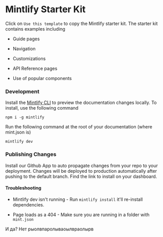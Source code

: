 # Mintlify Starter Kit

Click on `Use this template` to copy the Mintlify starter kit. The starter kit contains examples including

* Guide pages

* Navigation

* Customizations

* API Reference pages

* Use of popular components

### Development

Install the [Mintlify CLI](https://www.npmjs.com/package/mintlify) to preview the documentation changes locally. To install, use the following command

```
npm i -g mintlify
```

Run the following command at the root of your documentation (where mint.json is)

```
mintlify dev
```

### Publishing Changes

Install our Github App to auto propagate changes from your repo to your deployment. Changes will be deployed to production automatically after pushing to the default branch. Find the link to install on your dashboard.

#### Troubleshooting

* Mintlify dev isn't running - Run `mintlify install` it'll re-install dependencies.

* Page loads as a 404 - Make sure you are running in a folder with `mint.json`

И да? Нет рыолвпаролываоылвраолырв